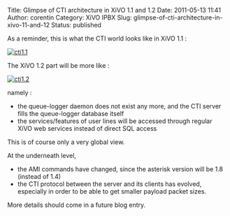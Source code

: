 Title: Glimpse of CTI architecture in XiVO 1.1 and 1.2
Date: 2011-05-13 11:41
Author: corentin
Category: XiVO IPBX
Slug: glimpse-of-cti-architecture-in-xivo-11-and-12
Status: published

As a reminder, this is what the CTI world looks like in XiVO 1.1 :

[![cti1.1](/public/.external_cti_architecture_xivo_1.1_m.jpg "cti1.1, mai 2011")](/public/external_cti_architecture_xivo_1.1.png "cti1.1")

The XiVO 1.2 part will be more like :

[![cti1.2](/public/.external_cti_architecture_xivo_1.2_m.jpg "cti1.2, mai 2011")](/public/external_cti_architecture_xivo_1.2.png "cti1.2")

namely :

-   the queue-logger daemon does not exist any more, and the CTI server
    fills the queue-logger database itself
-   the services/features of user lines will be accessed through regular
    XiVO web services instead of direct SQL access

This is of course only a very global view.

At the underneath level,

-   the AMI commands have changed, since the asterisk version will be
    1.8 (instead of 1.4)
-   the CTI protocol between the server and its clients has evolved,
    especially in order to be able to get smaller payload packet sizes.

More details should come in a future blog entry.

</p>

